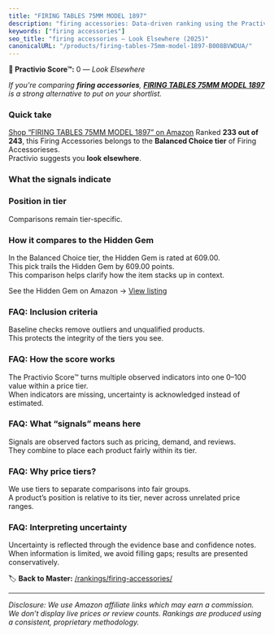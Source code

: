```yaml
---
title: "FIRING TABLES 75MM MODEL 1897"
description: "firing accessories: Data-driven ranking using the Practivio Score™. Positioned by quality, value, demand, findability, momentum."
keywords: ["firing accessories"]
seo_title: "firing accessories — Look Elsewhere (2025)"
canonicalURL: "/products/firing-tables-75mm-model-1897-B008BVWDUA/"
---
```


**🚫 Practivio Score™:** 0 — _Look Elsewhere_


*If you're comparing **firing accessories**, **[FIRING TABLES 75MM MODEL 1897](https://www.amazon.com/dp/B008BVWDUA?tag=practivio-20)** is a strong alternative to put on your shortlist.*
### Quick take
[Shop “FIRING TABLES 75MM MODEL 1897” on Amazon](https://www.amazon.com/dp/B008BVWDUA?tag=practivio-20)
Ranked **233 out of 243**, this Firing Accessories belongs to the **Balanced Choice tier** of Firing Accessorieses.  
Practivio suggests you **look elsewhere**.

### What the signals indicate

### Position in tier
Comparisons remain tier-specific.

### How it compares to the Hidden Gem
In the Balanced Choice tier, the Hidden Gem is rated at 609.00.  
This pick trails the Hidden Gem by 609.00 points.  
This comparison helps clarify how the item stacks up in context.  

See the Hidden Gem on Amazon → [View listing](https://www.amazon.com/dp/B07YQMVKY6?tag=practivio-20)

### FAQ: Inclusion criteria
Baseline checks remove outliers and unqualified products.  
This protects the integrity of the tiers you see.

### FAQ: How the score works
The Practivio Score™ turns multiple observed indicators into one 0–100 value within a price tier.  
When indicators are missing, uncertainty is acknowledged instead of estimated.

### FAQ: What “signals” means here
Signals are observed factors such as pricing, demand, and reviews.  
They combine to place each product fairly within its tier.

### FAQ: Why price tiers?
We use tiers to separate comparisons into fair groups.  
A product’s position is relative to its tier, never across unrelated price ranges.

### FAQ: Interpreting uncertainty
Uncertainty is reflected through the evidence base and confidence notes.  
When information is limited, we avoid filling gaps; results are presented conservatively.


🏷️ **Back to Master:** [/rankings/firing-accessories/](/rankings/firing-accessories/)

---
_Disclosure: We use Amazon affiliate links which may earn a commission. We don’t display live prices or review counts. Rankings are produced using a consistent, proprietary methodology._
